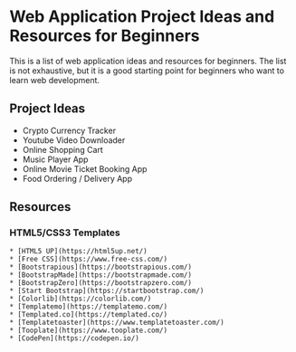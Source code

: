 # Web Application Project Ideas and Resources for Beginners

This is a list of web application ideas and resources for beginners. The list is not exhaustive, but it is a good starting point for beginners who want to learn web development.

## Project Ideas
* Crypto Currency Tracker
* Youtube Video Downloader
* Online Shopping Cart
* Music Player App
* Online Movie Ticket Booking App
* Food Ordering / Delivery App

## Resources
  ### HTML5/CSS3 Templates
    * [HTML5 UP](https://html5up.net/)
    * [Free CSS](https://www.free-css.com/)
    * [Bootstrapious](https://bootstrapious.com/)
    * [BootstrapMade](https://bootstrapmade.com/)
    * [BootstrapZero](https://bootstrapzero.com/)
    * [Start Bootstrap](https://startbootstrap.com/)
    * [Colorlib](https://colorlib.com/)
    * [Templatemo](https://templatemo.com/)
    * [Templated.co](https://templated.co/)
    * [Templatetoaster](https://www.templatetoaster.com/)
    * [Tooplate](https://www.tooplate.com/)
    * [CodePen](https://codepen.io/)

